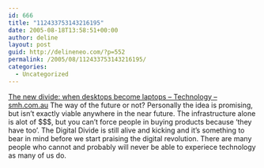 ```yaml
---
id: 666
title: "112433753143216195"
date: 2005-08-18T13:58:51+00:00
author: deline
layout: post
guid: http://delineneo.com/?p=552
permalink: /2005/08/112433753143216195/
categories:
  - Uncategorized
---
```

[The new divide: when desktops become laptops &#8211; Technology &#8211; smh.com.au](http://smh.com.au/news/technology/the-new-divide-when-desktops-become-laptops/2005/08/17/1123958129773.html) The way of the future or not? Personally the idea is promising, but isn&#8217;t exactly viable anywhere in the near future. The infrastructure alone is alot of $$$, but you can&#8217;t force people in buying products because &#8216;they have too&#8217;. The Digital Divide is still alive and kicking and it&#8217;s something to bear in mind before we start praising the digital revolution. There are many people who cannot and probably will never be able to experiece technology as many of us do.